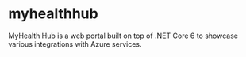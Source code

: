 # myhealthhub
MyHealth Hub is a web portal built on top of .NET Core 6 to showcase various integrations with Azure services.
